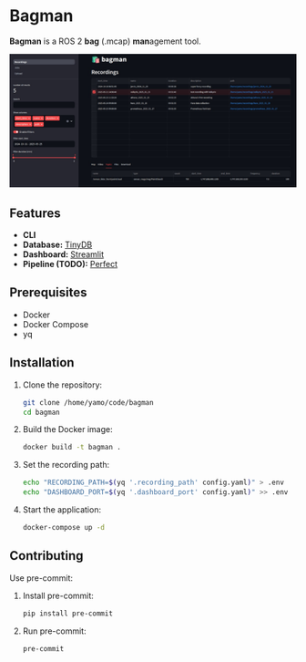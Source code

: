 # Bagman

**Bagman** is a ROS 2 **bag** (.mcap) **man**agement tool.

![Bagman Screenshot](resources/bagman_screenshot.jpg)

## Features

- **CLI**
- **Database:** [TinyDB](https://github.com/msiemens/tinydb)
- **Dashboard:** [Streamlit](https://github.com/streamlit/streamlit)
- **Pipeline (TODO):** [Perfect](https://github.com/PrefectHQ/prefect)

## Prerequisites

- Docker
- Docker Compose
- yq

## Installation

1. Clone the repository:
    ```sh
    git clone /home/yamo/code/bagman
    cd bagman
    ```

2. Build the Docker image:
    ```sh
    docker build -t bagman .
    ```

3. Set the recording path:
    ```sh
    echo "RECORDING_PATH=$(yq '.recording_path' config.yaml)" > .env
    echo "DASHBOARD_PORT=$(yq '.dashboard_port' config.yaml)" >> .env
    ```

4. Start the application:
    ```sh
    docker-compose up -d
    ```

## Contributing

Use pre-commit:

1. Install pre-commit:
    ```sh
    pip install pre-commit
    ```

2. Run pre-commit:
    ```sh
    pre-commit
    ```

